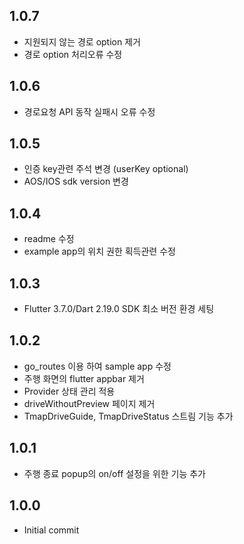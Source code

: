 ## 1.0.7
* 지원되지 않는 경로 option 제거
* 경로 option 처리오류 수정

## 1.0.6
* 경로요청 API 동작 실패시 오류 수정

## 1.0.5
* 인증 key관련 주석 변경 (userKey optional)
* AOS/IOS sdk version 변경

## 1.0.4
* readme 수정
* example app의 위치 권한 획득관련 수정

## 1.0.3
* Flutter 3.7.0/Dart 2.19.0 SDK 최소 버전 환경 세팅

## 1.0.2
* go_routes 이용 하여 sample app 수정
* 주행 화면의 flutter appbar 제거
* Provider 상태 관리 적용
* driveWithoutPreview 페이지 제거 
* TmapDriveGuide, TmapDriveStatus 스트림 기능 추가

## 1.0.1
* 주행 종료 popup의 on/off 설정을 위한 기능 추가

## 1.0.0
* Initial commit
